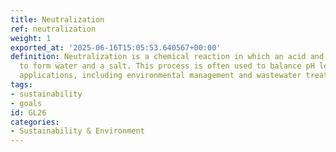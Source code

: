```yaml
---
title: Neutralization
ref: neutralization
weight: 1
exported_at: '2025-06-16T15:05:53.640567+00:00'
definition: Neutralization is a chemical reaction in which an acid and a base react
  to form water and a salt. This process is often used to balance pH levels in various
  applications, including environmental management and wastewater treatment.
tags:
- sustainability
- goals
id: GL26
categories:
- Sustainability & Environment
---
```


